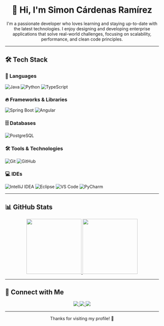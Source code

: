 <h1 align="center">👋 Hi, I'm Simon Cárdenas Ramírez</h1>
<p align="center">
  I'm a passionate developer who loves learning and staying up-to-date with the latest technologies.  
  I enjoy designing and developing enterprise applications that solve real-world challenges,  
  focusing on scalability, performance, and clean code principles.
</p>

---

## 🛠️ Tech Stack  

### 🚀 Languages  
![Java](https://img.shields.io/badge/Java-ED8B00?style=for-the-badge&logo=java&logoColor=white)
![Python](https://img.shields.io/badge/Python-3776AB?style=for-the-badge&logo=python&logoColor=white)
![TypeScript](https://img.shields.io/badge/TypeScript-007ACC?style=for-the-badge&logo=typescript&logoColor=white)

### 🔥 Frameworks & Libraries  
![Spring Boot](https://img.shields.io/badge/Spring%20Boot-6DB33F?style=for-the-badge&logo=spring-boot&logoColor=white)
![Angular](https://img.shields.io/badge/Angular-DD0031?style=for-the-badge&logo=angular&logoColor=white)

### 🗄️ Databases  
![PostgreSQL](https://img.shields.io/badge/PostgreSQL-336791?style=for-the-badge&logo=postgresql&logoColor=white)

### 🛠️ Tools & Technologies  
![Git](https://img.shields.io/badge/Git-F05032?style=for-the-badge&logo=git&logoColor=white)
![GitHub](https://img.shields.io/badge/GitHub-181717?style=for-the-badge&logo=github&logoColor=white)

### 💻 IDEs  
![IntelliJ IDEA](https://img.shields.io/badge/IntelliJ%20IDEA-000000?style=for-the-badge&logo=intellij-idea&logoColor=white)
![Eclipse](https://img.shields.io/badge/Eclipse-2C2255?style=for-the-badge&logo=eclipse&logoColor=white)
![VS Code](https://img.shields.io/badge/VS%20Code-007ACC?style=for-the-badge&logo=visual-studio-code&logoColor=white)
![PyCharm](https://img.shields.io/badge/PyCharm-000000?style=for-the-badge&logo=pycharm&logoColor=white)

---

## 📊 GitHub Stats  
<p align="center">
  <a href="https://github.com/simoncardenasramirez">
    <img height="180em" src="https://github-readme-stats.vercel.app/api?username=simoncardenasramirez&show_icons=true&theme=tokyonight"/>
  </a>
  <a href="https://github.com/simoncardenasramirez">
    <img height="180em" src="https://github-readme-stats-eight-theta.vercel.app/api/top-langs/?username=simoncardenasramirez&layout=compact&langs_count=8&theme=algolia"/>
  </a>
</p>

---

## 🌟 Connect with Me  

<p align="center">
  <a href="https://www.linkedin.com/in/simon-cardenas-ram%C3%ADrez-0010a0248" target="_blank">
    <img src="https://img.shields.io/badge/LinkedIn-0077B5?style=for-the-badge&logo=linkedin&logoColor=white" />
  </a>
  <a href="mailto:simoncardenasramirez41@gmail.com">
    <img src="https://img.shields.io/badge/Email-D14836?style=for-the-badge&logo=gmail&logoColor=white" />
  </a>
  <a href="https://github.com/simoncardenasramirez">
    <img src="https://img.shields.io/badge/GitHub-181717?style=for-the-badge&logo=github&logoColor=white" />
  </a>
</p>

---

<p align="center">Thanks for visiting my profile! 🚀</p>
